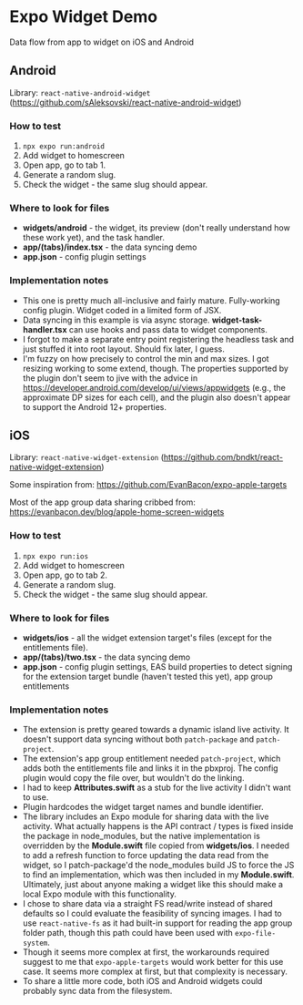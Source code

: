 # Expo Widget Demo
Data flow from app to widget on iOS and Android

## Android
Library: `react-native-android-widget` (https://github.com/sAleksovski/react-native-android-widget)

### How to test
1. `npx expo run:android`
2. Add widget to homescreen
3. Open app, go to tab 1.
4. Generate a random slug.
5. Check the widget - the same slug should appear.

### Where to look for files
- **widgets/android** - the widget, its preview (don't really understand how these work yet), and the task handler.
- **app/(tabs)/index.tsx** - the data syncing demo
- **app.json** - config plugin settings

### Implementation notes
- This one is pretty much all-inclusive and fairly mature. Fully-working config plugin. Widget coded in a limited form of JSX.
- Data syncing in this example is via async storage. **widget-task-handler.tsx** can use hooks and pass data to widget components.
- I forgot to make a separate entry point registering the headless task and just stuffed it into root layout. Should fix later, I guess.
- I'm fuzzy on how precisely to control the min and max sizes. I got resizing working to some extend, though. The properties supported by the plugin don't seem to jive with the advice in https://developer.android.com/develop/ui/views/appwidgets (e.g., the approximate DP sizes for each cell), and the plugin also doesn't appear to support the Android 12+ properties.

## iOS
Library: `react-native-widget-extension` (https://github.com/bndkt/react-native-widget-extension)

Some inspiration from: https://github.com/EvanBacon/expo-apple-targets

Most of the app group data sharing cribbed from: https://evanbacon.dev/blog/apple-home-screen-widgets

### How to test
1. `npx expo run:ios`
2. Add widget to homescreen
3. Open app, go to tab 2.
4. Generate a random slug.
5. Check the widget - the same slug should appear.

### Where to look for files
- **widgets/ios** - all the widget extension target's files (except for the entitlements file).
- **app/(tabs)/two.tsx** - the data syncing demo
- **app.json** - config plugin settings, EAS build properties to detect signing for the extension target bundle (haven't tested this yet), app group entitlements

### Implementation notes
- The extension is pretty geared towards a dynamic island live activity. It doesn't support data syncing without both `patch-package` and `patch-project`.
- The extension's app group entitlement needed `patch-project`, which adds both the entitlements file and links it in the pbxproj. The config plugin would copy the file over, but wouldn't do the linking.
- I had to keep **Attributes.swift** as a stub for the live activity I didn't want to use.
- Plugin hardcodes the widget target names and bundle identifier.
- The library includes an Expo module for sharing data with the live activity. What actually happens is the API contract / types is fixed inside the package in node_modules, but the native implementation is overridden by the **Module.swift** file copied from **widgets/ios**. I needed to add a refresh function to force updating the data read from the widget, so I patch-package'd the node_modules build JS to force the JS to find an implementation, which was then included in my **Module.swift**. Ultimately, just about anyone making a widget like this should make a local Expo module with this functionality.
- I chose to share data via a straight FS read/write instead of shared defaults so I could evaluate the feasibility of syncing images. I had to use `react-native-fs` as it had built-in support for reading the app group folder path, though this path could have been used with `expo-file-system`.
- Though it seems more complex at first, the workarounds required suggest to me that `expo-apple-targets` would work better for this use case. It seems more complex at first, but that complexity is necessary.
- To share a little more code, both iOS and Android widgets could probably sync data from the filesystem.
